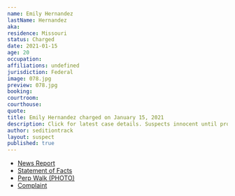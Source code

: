 ```yaml
---
name: Emily Hernandez
lastName: Hernandez
aka: 
residence: Missouri
status: Charged
date: 2021-01-15
age: 20
occupation: 
affiliations: undefined
jurisdiction: Federal
image: 078.jpg
preview: 078.jpg
booking: 
courtroom: 
courthouse: 
quote: 
title: Emily Hernandez charged on January 15, 2021
description: Click for latest case details. Suspects innocent until proven guilty.
author: seditiontrack
layout: suspect
published: true
---
```

- [News Report](https://www.ksdk.com/article/news/local/missouri-woman-capitol-riot-turns-herself-in/63-8f78e65f-b006-406e-b3d3-6ff3315efb03)
- [Statement of Facts](https://www.justice.gov/opa/page/file/1357301/download)
- [Perp Walk (PHOTO)](https://www.ksdk.com/article/news/local/missouri-woman-capitol-riot-turns-herself-in/63-8f78e65f-b006-406e-b3d3-6ff3315efb03)
- [Complaint](https://www.justice.gov/opa/page/file/1357296/download)

